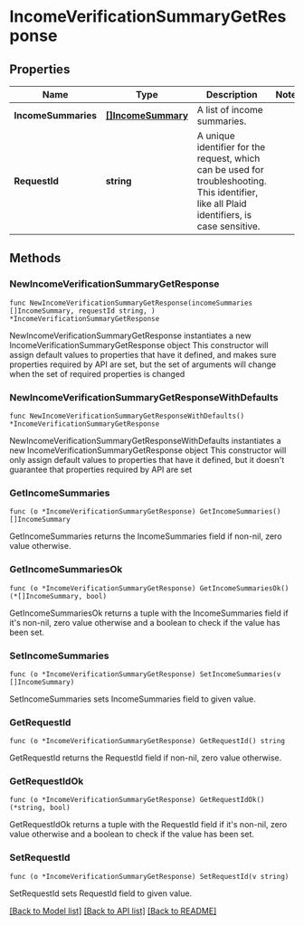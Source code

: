 # IncomeVerificationSummaryGetResponse

## Properties

Name | Type | Description | Notes
------------ | ------------- | ------------- | -------------
**IncomeSummaries** | [**[]IncomeSummary**](IncomeSummary.md) | A list of income summaries. | 
**RequestId** | **string** | A unique identifier for the request, which can be used for troubleshooting. This identifier, like all Plaid identifiers, is case sensitive. | 

## Methods

### NewIncomeVerificationSummaryGetResponse

`func NewIncomeVerificationSummaryGetResponse(incomeSummaries []IncomeSummary, requestId string, ) *IncomeVerificationSummaryGetResponse`

NewIncomeVerificationSummaryGetResponse instantiates a new IncomeVerificationSummaryGetResponse object
This constructor will assign default values to properties that have it defined,
and makes sure properties required by API are set, but the set of arguments
will change when the set of required properties is changed

### NewIncomeVerificationSummaryGetResponseWithDefaults

`func NewIncomeVerificationSummaryGetResponseWithDefaults() *IncomeVerificationSummaryGetResponse`

NewIncomeVerificationSummaryGetResponseWithDefaults instantiates a new IncomeVerificationSummaryGetResponse object
This constructor will only assign default values to properties that have it defined,
but it doesn't guarantee that properties required by API are set

### GetIncomeSummaries

`func (o *IncomeVerificationSummaryGetResponse) GetIncomeSummaries() []IncomeSummary`

GetIncomeSummaries returns the IncomeSummaries field if non-nil, zero value otherwise.

### GetIncomeSummariesOk

`func (o *IncomeVerificationSummaryGetResponse) GetIncomeSummariesOk() (*[]IncomeSummary, bool)`

GetIncomeSummariesOk returns a tuple with the IncomeSummaries field if it's non-nil, zero value otherwise
and a boolean to check if the value has been set.

### SetIncomeSummaries

`func (o *IncomeVerificationSummaryGetResponse) SetIncomeSummaries(v []IncomeSummary)`

SetIncomeSummaries sets IncomeSummaries field to given value.


### GetRequestId

`func (o *IncomeVerificationSummaryGetResponse) GetRequestId() string`

GetRequestId returns the RequestId field if non-nil, zero value otherwise.

### GetRequestIdOk

`func (o *IncomeVerificationSummaryGetResponse) GetRequestIdOk() (*string, bool)`

GetRequestIdOk returns a tuple with the RequestId field if it's non-nil, zero value otherwise
and a boolean to check if the value has been set.

### SetRequestId

`func (o *IncomeVerificationSummaryGetResponse) SetRequestId(v string)`

SetRequestId sets RequestId field to given value.



[[Back to Model list]](../README.md#documentation-for-models) [[Back to API list]](../README.md#documentation-for-api-endpoints) [[Back to README]](../README.md)


